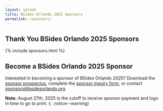 ```yaml
---
layout: splash
title: BSides Orlando 2025 Sponsors
permalink: /sponsors/
---
```


## Thank You BSides Orlando 2025 Sponsors

{% include sponsors.html %}

## Become a BSides Orlando 2025 Sponsor

Interested in becoming a sponsor of BSides Orlando 2025? Download the [sponsor prospectus](assets/files/20250528_Sponsorship_Guide.pdf), complete the [sponsor inquiry form](https://docs.google.com/forms/d/e/1FAIpQLSd1ZE7gQye6jegIKotdwF295EfqfNXmHCEg2FJoMI-PPX2xag/viewform?usp=sharing&ouid=100454558319534690023), or contact <sponsors@bsidesorlando.org>

**Note:** August 27th, 2025 is the cutoff to receive sponsor payment and logo in time to go to print. 
{: .notice--warning}
